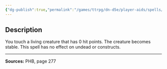 ```yaml
---
{"dg-publish":true,"permalink":"/games/ttrpg/dn-d5e/player-aids/spells/cantrips/spare-the-dying/","tags":["TTRPG/DND/5e","verbal","somatic","healing"]}
---
```



## Description
You touch a living creature that has 0 hit points.
The creature becomes stable.
This spell has no effect on undead or constructs.

---

**Sources:** PHB, page 277
